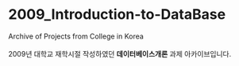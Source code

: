 # 2009_Introduction-to-DataBase
Archive of Projects from College in Korea
<br>
<br>2009년 대학교 재학시절 작성하였던 <b>데이터베이스개론</b> 과제 아카이브입니다.
